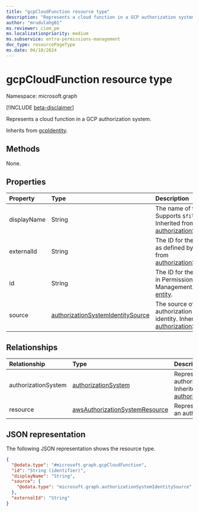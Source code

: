 ```yaml
---
title: "gcpCloudFunction resource type"
description: "Represents a cloud function in a GCP authorization system."
author: "mrudulahg01"
ms.reviewer: ciem_pm
ms.localizationpriority: medium
ms.subservice: entra-permissions-management
doc_type: resourcePageType
ms.date: 04/18/2024
---
```


# gcpCloudFunction resource type

Namespace: microsoft.graph

[!INCLUDE [beta-disclaimer](../../includes/beta-disclaimer.md)]

Represents a cloud function in a GCP authorization system.

Inherits from [gcpIdentity](../resources/gcpidentity.md).

## Methods
None.

## Properties
|Property|Type|Description|
|:---|:---|:---|
|displayName|String|The name of the object. Supports `$filter` and (`eq`). Inherited from [authorizationSystemIdentity](../resources/authorizationsystemidentity.md).|
|externalId|String|The ID for the cloud function as defined by GCP. Inherited from [authorizationSystemIdentity](../resources/authorizationsystemidentity.md).|
|id|String|The ID for the cloud function in Permissions Management. Inherited from [entity](../resources/entity.md).|
|source|[authorizationSystemIdentitySource](../resources/authorizationsystemidentitysource.md)|The source of the authorization system identity. Inherited from [authorizationSystemIdentity](../resources/authorizationsystemidentity.md).|

## Relationships
|Relationship|Type|Description|
|:---|:---|:---|
|authorizationSystem|[authorizationSystem](../resources/authorizationsystem.md)|Represents the authorization system. Inherited from [authorizationSystemIdentity](../resources/authorizationsystemidentity.md)|
|resource|[awsAuthorizationSystemResource](../resources/awsauthorizationsystemresource.md)|Represents the resources in an authorization system.. |

## JSON representation
The following JSON representation shows the resource type.
<!-- {
  "blockType": "resource",
  "keyProperty": "id",
  "@odata.type": "microsoft.graph.gcpCloudFunction",
  "baseType": "microsoft.graph.gcpIdentity",
  "openType": false
}
-->
``` json
{
  "@odata.type": "#microsoft.graph.gcpCloudFunction",
  "id": "String (identifier)",
  "displayName": "String",
  "source": {
    "@odata.type": "microsoft.graph.authorizationSystemIdentitySource"
  },
  "externalId": "String"
}
```


